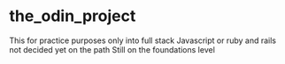 # the_odin_project
This for practice purposes only into full stack Javascript or ruby and rails not decided yet on the path
Still on the foundations level
